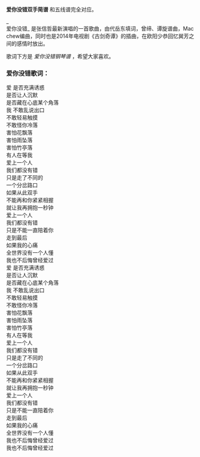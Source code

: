 

**爱你没错双手简谱** 和五线谱完全对应。

_  
爱你没错_ 是张信哲最新演唱的一首歌曲，由代岳东填词，曾缔、谭旋谱曲，Mac
chew编曲，同时也是2014年电视剧《古剑奇谭》的插曲，在欧阳少恭回忆巽芳之间的感情时放出。

  
歌词下方是 _爱你没错钢琴谱_ ，希望大家喜欢。

### 爱你没错歌词：

爱 是否充满诱惑  
是否让人沉默  
是否藏在心底某个角落  
我 不敢乱说出口  
不敢轻易触摸  
不敢怪你冷落  
害怕花飘落  
害怕雨坠落  
害怕竹亭落  
有人在等我  
爱上一个人  
我们都没有错  
只是走了不同的  
一个分岔路口  
如果从此双手  
不能再和你紧紧相握  
就让我再拥抱一秒钟  
爱上一个人  
我们都没有错  
只是不能一直陪着你  
走到最后  
如果我的心痛  
全世界没有一个人懂  
我也不后悔曾经爱过  
爱 是否充满诱惑  
是否让人沉默  
是否藏在心底某个角落  
我 不敢乱说出口  
不敢轻易触摸  
不敢怪你冷落  
害怕花飘落  
害怕雨坠落  
害怕竹亭落  
有人在等我  
爱上一个人  
我们都没有错  
只是走了不同的  
一个分岔路口  
如果从此双手  
不能再和你紧紧相握  
就让我再拥抱一秒钟  
爱上一个人  
我们都没有错  
只是不能一直陪着你  
走到最后  
如果我的心痛  
全世界没有一个人懂  
我也不后悔曾经爱过  
我也不后悔曾经爱过

